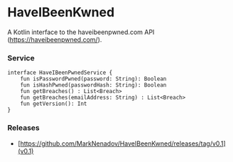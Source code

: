 # HaveIBeenKwned

A Kotlin interface to the haveibeenpwned.com API (https://haveibeenpwned.com/).

### Service ###

```
interface HaveIBeenPwnedService {
    fun isPasswordPwned(password: String): Boolean
    fun isHashPwned(passwordHash: String): Boolean
    fun getBreaches() : List<Breach>
    fun getBreaches(emailAddress: String) : List<Breach>
    fun getVersion(): Int
}
```

### Releases ###

* [https://github.com/MarkNenadov/HaveIBeenKwned/releases/tag/v0.1](v0.1)
